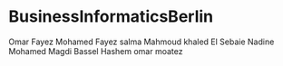 # BusinessInformaticsBerlin
Omar Fayez Mohamed Fayez 
salma
Mahmoud khaled El Sebaie 
Nadine Mohamed Magdi
Bassel Hashem
omar moatez

